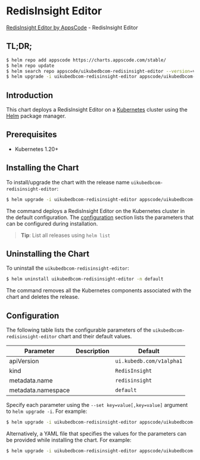 # RedisInsight Editor

[RedisInsight Editor by AppsCode](https://appscode.com) - RedisInsight Editor

## TL;DR;

```bash
$ helm repo add appscode https://charts.appscode.com/stable/
$ helm repo update
$ helm search repo appscode/uikubedbcom-redisinsight-editor --version=v0.22.0
$ helm upgrade -i uikubedbcom-redisinsight-editor appscode/uikubedbcom-redisinsight-editor -n default --create-namespace --version=v0.22.0
```

## Introduction

This chart deploys a RedisInsight Editor on a [Kubernetes](http://kubernetes.io) cluster using the [Helm](https://helm.sh) package manager.

## Prerequisites

- Kubernetes 1.20+

## Installing the Chart

To install/upgrade the chart with the release name `uikubedbcom-redisinsight-editor`:

```bash
$ helm upgrade -i uikubedbcom-redisinsight-editor appscode/uikubedbcom-redisinsight-editor -n default --create-namespace --version=v0.22.0
```

The command deploys a RedisInsight Editor on the Kubernetes cluster in the default configuration. The [configuration](#configuration) section lists the parameters that can be configured during installation.

> **Tip**: List all releases using `helm list`

## Uninstalling the Chart

To uninstall the `uikubedbcom-redisinsight-editor`:

```bash
$ helm uninstall uikubedbcom-redisinsight-editor -n default
```

The command removes all the Kubernetes components associated with the chart and deletes the release.

## Configuration

The following table lists the configurable parameters of the `uikubedbcom-redisinsight-editor` chart and their default values.

|     Parameter      | Description |               Default               |
|--------------------|-------------|-------------------------------------|
| apiVersion         |             | <code>ui.kubedb.com/v1alpha1</code> |
| kind               |             | <code>RedisInsight</code>           |
| metadata.name      |             | <code>redisinsight</code>           |
| metadata.namespace |             | <code>default</code>                |


Specify each parameter using the `--set key=value[,key=value]` argument to `helm upgrade -i`. For example:

```bash
$ helm upgrade -i uikubedbcom-redisinsight-editor appscode/uikubedbcom-redisinsight-editor -n default --create-namespace --version=v0.22.0 --set apiVersion=ui.kubedb.com/v1alpha1
```

Alternatively, a YAML file that specifies the values for the parameters can be provided while
installing the chart. For example:

```bash
$ helm upgrade -i uikubedbcom-redisinsight-editor appscode/uikubedbcom-redisinsight-editor -n default --create-namespace --version=v0.22.0 --values values.yaml
```
